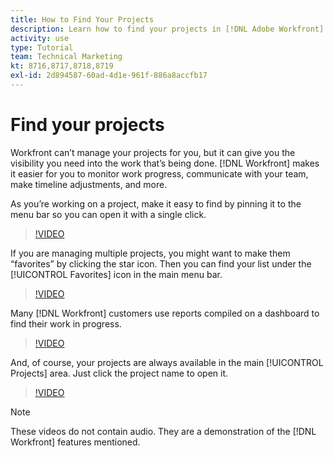 ```yaml
---
title: How to Find Your Projects
description: Learn how to find your projects in [!DNL Adobe Workfront] using pins, favorites, dashboards, and the [!UICONTROL Projects] page.
activity: use
type: Tutorial
team: Technical Marketing
kt: 8716,8717,8718,8719
exl-id: 2d894587-60ad-4d1e-961f-886a8accfb17
---
```

# Find your projects

Workfront can’t manage your projects for you, but it can give you the visibility you need into the work that’s being done. [!DNL Workfront] makes it easier for you to monitor work progress, communicate with your team, make timeline adjustments, and more.

<!---
In this section, you will learn how to:

Find your projects in [!DNL Workfront]
Make your project visible to stakeholders
Find project communications
Use [!DNL Workfront] features when reviewing the task list to monitor project progress
--->

As you’re working on a project, make it easy to find by pinning it to the menu bar so you can open it with a single click.

>[!VIDEO](https://video.tv.adobe.com/v/335038/?quality=12)


If you are managing multiple projects, you might want to make them “favorites” by clicking the star icon. Then you can find your list under the [!UICONTROL Favorites] icon in the main menu bar.

>[!VIDEO](https://video.tv.adobe.com/v/335039/?quality=12)


Many [!DNL Workfront] customers use reports compiled on a dashboard to find their work in progress.

>[!VIDEO](https://video.tv.adobe.com/v/335041/?quality=12)


And, of course, your projects are always available in the main [!UICONTROL Projects] area. Just click the project name to open it.

>[!VIDEO](https://video.tv.adobe.com/v/335040/?quality=12)

>[!NOTE]
>
>These videos do not contain audio. They are a demonstration of the [!DNL Workfront] features mentioned.

